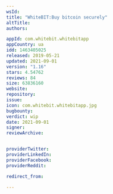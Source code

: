 ```yaml
---
wsId: 
title: "WhiteBIT:Buy bitcoin securel‪y"
altTitle: 
authors:

appId: com.whitebit.whitebitapp
appCountry: ua
idd: 1463405025
released: 2019-05-21
updated: 2021-09-01
version: "1.16"
stars: 4.54762
reviews: 84
size: 63836160
website: 
repository: 
issue: 
icon: com.whitebit.whitebitapp.jpg
bugbounty: 
verdict: wip
date: 2021-09-01
signer: 
reviewArchive:


providerTwitter: 
providerLinkedIn: 
providerFacebook: 
providerReddit: 

redirect_from:

---
```


